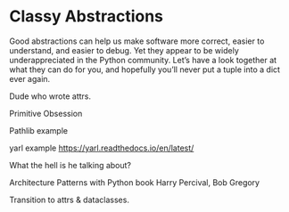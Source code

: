 # Classy Abstractions

Good abstractions can help us make software more correct, easier to understand,
and easier to debug. Yet they appear to be widely underappreciated in the Python
community. Let’s have a look together at what they can do for you, and hopefully
you’ll never put a tuple into a dict ever again.

Dude who wrote attrs.

Primitive Obsession

Pathlib example

yarl example <https://yarl.readthedocs.io/en/latest/>

What the hell is he talking about?

Architecture Patterns with Python book Harry Percival, Bob Gregory

Transition to attrs & dataclasses.
